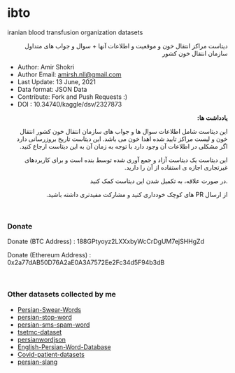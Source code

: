 # ibto
iranian blood transfusion organization datasets

<p dir="rtl">
دیتاست مراکز انتقال خون و موقعیت و اطلاعات آنها + سوال و جواب های متداول سازمان انتقال خون کشور
</p>
  
* Author: Amir Shokri
* Author Email: amirsh.nll@gmail.com
* Last Update: 13 June, 2021
* Data format: JSON Data
* Contribute: Fork and Push Requests :)
* DOI : 10.34740/kaggle/dsv/2327873

<div dir="rtl">

**یادداشت ها:**
  
 این دیتاست شامل اطلاعات سوال ها و جواب های سازمان انتقال خون کشور انتقال خون و لیست مراکز تایید شده اهدا خون می باشد. این دیتاست تاریخ بروزرسانی دارد اگر مشکلی در اطلاعات آن وجود دارد با توجه به زمان آن به این دیتاست ارجاع کنید.
  
 این دیتاست یک دیتاست آزاد و جمع آوری شده توسط بنده است و برای کاربردهای غیرتجاری اجازه ی استفاده از آن را دارید.
  
.در صورت علاقه، به تکمیل شدن این دیتاست کمک کنید

از ارسال PR های کوچک خودداری کنید و مشارکت  مفیدتری داشته باشید.

</div>

<br />


### Donate 
Donate (BTC Address) : 188GPtyoyz2LXXxbyWcCrDgUM7ejSHHgZd

Donate (Ethereum Address) : 0x2a77dAB50D76A2aE0A3A7572Ee2Fc34d5F94b3dB

<br />

### Other datasets collected by me
* [Persian-Swear-Words](https://github.com/amirshnll/Persian-Swear-Words/)
* [persian-stop-word](https://github.com/amirshnll/persian-stop-word/)
* [persian-sms-spam-word](https://github.com/amirshnll/persian-sms-spam-word/)
* [tsetmc-dataset](https://github.com/amirshnll/tsetmc-dataset/)
* [persianwordjson](https://github.com/amirshnll/persianwordjson/)
* [English-Persian-Word-Database](https://github.com/amirshnll/English-Persian-Word-Database/)
* [Covid-patient-datasets](https://github.com/amirshnll/Covid-patient-datasets/)
* [persian-slang](https://github.com/amirshnll/persian-slang)
